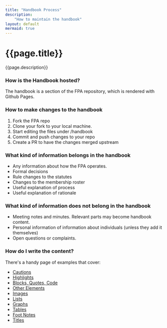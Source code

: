 ```yaml
---
title: "Handbook Process"
description:
    "How to maintain the handbook"
layout: default
mermaid: true
---
```


# {{page.title}}

{{page.description}}

### How is the Handbook hosted?
The handbook is a section of the FPA repository, which is rendered with Github Pages.

### How to make changes to the handbook

1. Fork the FPA repo
2. Clone your fork to your local machine.
3. Start editing the files under /handbook
4. Commit and push changes to your repo
5. Create a PR to have the changes merged upstream

### What kind of information belongs in the handbook

 - Any information about how the FPA operates.
 - Formal decisions
 - Rule changes to the statutes
 - Changes to the membership roster
 - Useful explanation of process
 - Useful explanation of rationale

### What kind of information does not belong in the handbook

 - Meeting notes and minutes.  Relevant parts may become handbook content.
 - Personal information of information about individuals (unless they add it themselves)
 - Open questions or complaints.

### How do I write the content?

There's a handy page of examples that cover:

- [Cautions](./handbook-examples.md#cautions)
- [Highlights](./handbook-examples.md#highlights)
- [Blocks, Quotes, Code](./handbook-examples.md#blocks)
- [Other Elements](./handbook-examples.md#other-elements)
- [Images](./handbook-examples.md#images)
- [Lists](./handbook-examples.md#lists)
- [Graphs](./handbook-examples.md#mermaid)
- [Tables](./handbook-examples.md#tables)
- [Foot Notes](./handbook-examples.md#foot-notes)
- [Titles](./handbook-examples.md#titles)
